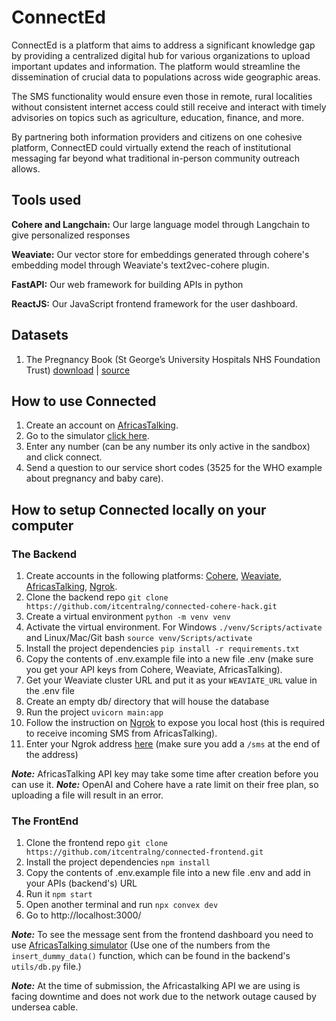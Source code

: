 ﻿# ConnectEd

ConnectEd is a platform that aims to address a significant knowledge gap by providing a centralized digital hub for various organizations to upload important updates and information. The platform would streamline the dissemination of crucial data to populations across wide geographic areas.

The SMS functionality would ensure even those in remote, rural localities without consistent internet access could still receive and interact with timely advisories on topics such as agriculture, education, finance, and more.

By partnering both information providers and citizens on one cohesive platform, ConnectED could virtually extend the reach of institutional messaging far beyond what traditional in-person community outreach allows.

## Tools used

**Cohere and Langchain:** Our large language model through Langchain to give personalized responses

**Weaviate:** Our vector store for embeddings generated through cohere's embedding model through Weaviate's text2vec-cohere plugin.

**FastAPI:** Our web framework for building APIs in python

**ReactJS:** Our JavaScript frontend framework for the user dashboard.

## Datasets

1. The Pregnancy Book (St George’s University Hospitals NHS Foundation Trust) [download](https://www.stgeorges.nhs.uk/wp-content/uploads/2013/11/Pregnancy_Book_comp.pdf) | [source](https://www.stgeorges.nhs.uk/)

## How to use Connected

1. Create an account on [AfricasTalking](https://account.africastalking.com/auth/register?next=%2Fapps%2Fsandbox).
2. Go to the simulator [click here](https://developers.africastalking.com/simulator).
3. Enter any number (can be any number its only active in the sandbox) and click connect.
4. Send a question to our service short codes (3525 for the WHO example about pregnancy and baby care).

## How to setup Connected locally on your computer

### The Backend

1. Create accounts in the following platforms: [Cohere](https://dashboard.cohere.com/welcome/login), [Weaviate](https://console.weaviate.cloud/), [AfricasTalking](https://account.africastalking.com/auth/register), [Ngrok](https://ngrok.com/signup).
2. Clone the backend repo `git clone https://github.com/itcentralng/connected-cohere-hack.git`
3. Create a virtual environment `python -m venv venv`
4. Activate the virtual environment. For Windows `./venv/Scripts/activate` and Linux/Mac/Git bash `source venv/Scripts/activate`
5. Install the project dependencies `pip install -r requirements.txt`
6. Copy the contents of .env.example file into a new file .env (make sure you get your API keys from Cohere, Weaviate, AfricasTalking).
7. Get your Weaviate cluster URL and put it as your `WEAVIATE_URL` value in the .env file
8. Create an empty db/ directory that will house the database
9. Run the project `uvicorn main:app`
10. Follow the instruction on [Ngrok](https://ngrok.com/docs/getting-started/) to expose you local host (this is required to receive incoming SMS from AfricasTalking).
11. Enter your Ngrok address [here](https://account.africastalking.com/apps/sandbox/sms/inbox/callback) (make sure you add a `/sms` at the end of the address)

**_Note:_** AfricasTalking API key may take some time after creation before you can use it.
**_Note:_** OpenAI and Cohere have a rate limit on their free plan, so uploading a file will result in an error.

### The FrontEnd

1. Clone the frontend repo `git clone https://github.com/itcentralng/connected-frontend.git`
2. Install the project dependencies `npm install`
3. Copy the contents of .env.example file into a new file .env and add in your APIs (backend's) URL
4. Run it `npm start`
5. Open another terminal and run `npx convex dev`
6. Go to http://localhost:3000/

**_Note:_** To see the message sent from the frontend dashboard you need to use [AfricasTalking simulator](https://developers.africastalking.com/simulator) (Use one of the numbers from the `insert_dummy_data()` function, which can be found in the backend's `utils/db.py` file.)

**_Note:_** At the time of submission, the Africastalking API we are using is facing downtime and does not work due to the network outage caused by undersea cable.
